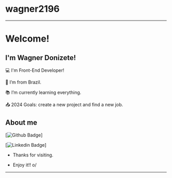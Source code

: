 # wagner2196
----------------------------------------------------------------------------

# Welcome!

 

## I'm Wagner Donizete!

 

:computer: I'm Front-End Developer!

:house_with_garden: I’m from Brazil.

:books: I’m currently learning everything.

:outbox_tray: 2024 Goals: create a new project and find a new job.

 

## About me

[![Github Badge](https://img.shields.io/badge/-Github-000?style=flat-square&logo=Github&logoColor=white&link=https://github.com/Wagner2196)] 

[![Linkedin Badge](https://img.shields.io/badge/-LinkedIn-blue?style=flat-square&logo=Linkedin&logoColor=white&link=https://www.linkedin.com/in/wagner-donizete-7a7045218/)]

- Thanks for visiting.

- Enjoy it!! o/

----------------------------------------------------------------------------------
